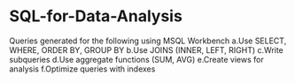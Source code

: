 # SQL-for-Data-Analysis

Queries generated for the following using MSQL Workbench
a.Use SELECT, WHERE, ORDER BY, GROUP BY
b.Use JOINS (INNER, LEFT, RIGHT)
c.Write subqueries
d.Use aggregate functions (SUM, AVG)
e.Create views for analysis
f.Optimize queries with indexes
